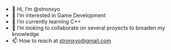 - 👋 Hi, I’m @stronxyo
- 👀 I’m interested in Game Development
- 🌱 I’m currently learning C++
- 💞️ I’m looking to collaborate on several proyects to broaden my knowledge
- 📫 How to reach at stronxyo@gmail.com

<!---
stronxyo/stronxyo is a ✨ special ✨ repository because its `README.md` (this file) appears on your GitHub profile.
You can click the Preview link to take a look at your changes.
--->
